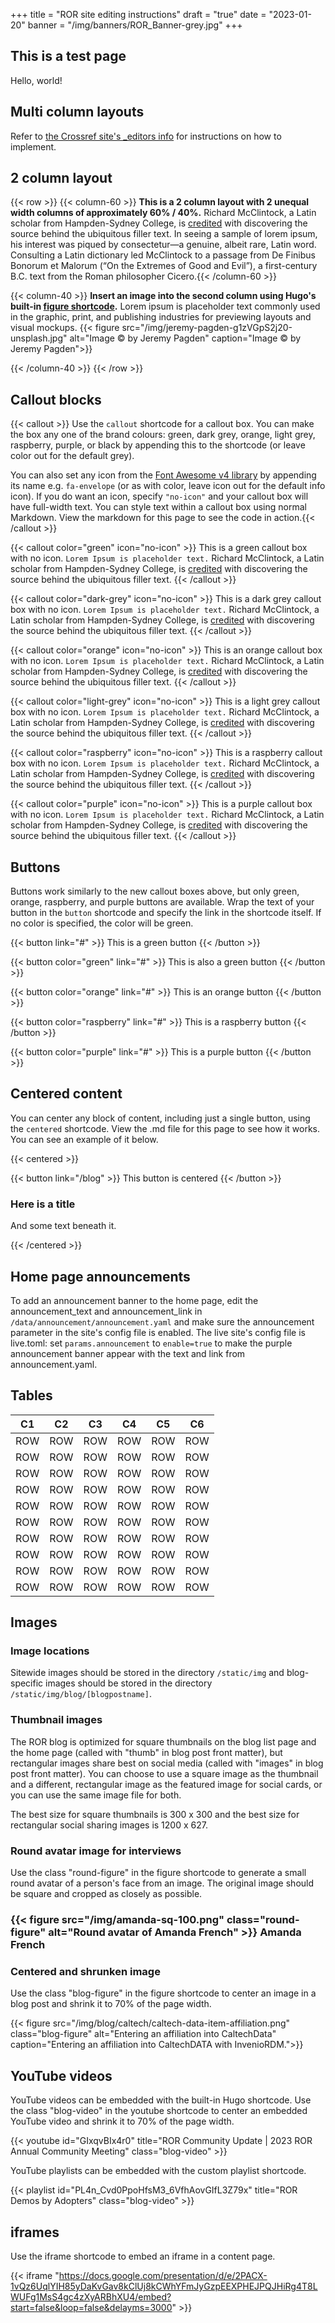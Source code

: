 +++
title = "ROR site editing instructions"
draft = "true"
date = "2023-01-20"
banner = "/img/banners/ROR_Banner-grey.jpg"
+++

## This is a test page
Hello, world!

## Multi column layouts
Refer to [the Crossref site's _editors info](https://testweb.crossref.org/_editors/shortcodes-reference/#custom-shortcodes) for instructions on how to implement.

## 2 column layout
{{< row >}}
{{< column-60 >}}
**This is a 2 column layout with 2 unequal width columns of approximately 60% / 40%.** Richard McClintock, a Latin scholar from Hampden-Sydney College, is [credited](#) with discovering the source behind the ubiquitous filler text. In seeing a sample of lorem ipsum, his interest was piqued by consectetur—a genuine, albeit rare, Latin word. Consulting a Latin dictionary led McClintock to a passage from De Finibus Bonorum et Malorum (“On the Extremes of Good and Evil”), a first-century B.C. text from the Roman philosopher Cicero.{{< /column-60 >}}

{{< column-40 >}}
**Insert an image into the second column using Hugo's built-in [figure shortcode](https://gohugo.io/content-management/shortcodes/#figure).** Lorem ipsum is placeholder text commonly used in the graphic, print, and publishing industries for previewing layouts and visual mockups.
{{< figure src="/img/jeremy-pagden-g1zVGpS2j20-unsplash.jpg" alt="Image &copy; by Jeremy Pagden" caption="Image &copy; by Jeremy Pagden">}}

{{< /column-40 >}}
{{< /row >}}

## Callout blocks

{{< callout >}} Use the <code>callout</code> shortcode for a callout box. You can make the box any one of the brand colours: green, dark grey, orange, light grey, raspberry, purple, or black by appending this to the shortcode (or leave color out for the default grey).

You can also set any icon from the [Font Awesome v4 library](https://fontawesome.com/v4/icons/) by appending its name e.g. <code>fa-envelope</code> (or as with color, leave icon out for the default info icon). If you do want an icon, specify `"no-icon"` and your callout box will have full-width text. You can style text within a callout box using normal Markdown. View the markdown for this page to see the code in action.{{< /callout >}}

{{< callout color="green" icon="no-icon" >}} This is a green callout box with no icon. `Lorem Ipsum is placeholder text.` Richard McClintock, a Latin scholar from Hampden-Sydney College, is [credited](#) with discovering the source behind the ubiquitous filler text. 
{{< /callout >}}

{{< callout color="dark-grey" icon="no-icon" >}} This is a dark grey callout box with no icon. `Lorem Ipsum is placeholder text.` Richard McClintock, a Latin scholar from Hampden-Sydney College, is [credited](#) with discovering the source behind the ubiquitous filler text. 
{{< /callout >}}

{{< callout color="orange" icon="no-icon" >}} This is an orange callout box with no icon. `Lorem Ipsum is placeholder text.` Richard McClintock, a Latin scholar from Hampden-Sydney College, is [credited](#) with discovering the source behind the ubiquitous filler text. 
{{< /callout >}}

{{< callout color="light-grey" icon="no-icon" >}} This is a light grey callout box with no icon. `Lorem Ipsum is placeholder text.` Richard McClintock, a Latin scholar from Hampden-Sydney College, is [credited](#) with discovering the source behind the ubiquitous filler text. 
{{< /callout >}}

{{< callout color="raspberry" icon="no-icon" >}} This is a raspberry callout box with no icon. `Lorem Ipsum is placeholder text.` Richard McClintock, a Latin scholar from Hampden-Sydney College, is [credited](#) with discovering the source behind the ubiquitous filler text. 
{{< /callout >}}

{{< callout color="purple" icon="no-icon" >}} This is a purple callout box with no icon. `Lorem Ipsum is placeholder text.` Richard McClintock, a Latin scholar from Hampden-Sydney College, is [credited](#) with discovering the source behind the ubiquitous filler text. 
{{< /callout >}}

## Buttons

Buttons work similarly to the new callout boxes above, but only green, orange, raspberry, and purple buttons are available. Wrap the text of your button in the <code>button</code> shortcode and specify the link in the shortcode itself. If no color is specified, the color will be green. 

{{< button link="#" >}} This is a green button {{< /button >}}<br />

{{< button color="green" link="#" >}} This is also a green button {{< /button >}}<br />

{{< button color="orange" link="#" >}} This is an orange button {{< /button >}}<br />

{{< button color="raspberry" link="#" >}} This is a raspberry button {{< /button >}}<br />

{{< button color="purple" link="#" >}} This is a purple button {{< /button >}}<br />


## Centered content

You can center any block of content, including just a single button, using the `centered` shortcode. View the .md file for this page to see how it works. You can see an example of it below.

{{< centered >}}

{{< button link="/blog" >}} This button is centered {{< /button >}}

### Here is a title

And some text beneath it.

{{< /centered >}}

## Home page announcements

To add an announcement banner to the home page, edit the announcement_text and announcement_link in `/data/announcement/announcement.yaml` and make sure the announcement parameter in the site's config file is enabled. The live site's config file is live.toml: set `params.announcement` to `enable=true` to make the purple announcement banner appear with the text and link from announcement.yaml. 

## Tables 

| C1 | C2  | C3  | C4  | C5  | C6  |
|---|---|---|---|---|---|
| ROW  | ROW  | ROW  | ROW  | ROW  | ROW  |
| ROW  | ROW  | ROW  | ROW  | ROW  | ROW  |
| ROW  | ROW  | ROW  | ROW  | ROW  | ROW  |
| ROW  | ROW  | ROW  | ROW  | ROW  | ROW  |
| ROW  | ROW  | ROW  | ROW  | ROW  | ROW  |
| ROW  | ROW  | ROW  | ROW  | ROW  | ROW  |
| ROW  | ROW  | ROW  | ROW  | ROW  | ROW  |
| ROW  | ROW  | ROW  | ROW  | ROW  | ROW  |
| ROW  | ROW  | ROW  | ROW  | ROW  | ROW  |
| ROW  | ROW  | ROW  | ROW  | ROW  | ROW  |

## Images

### Image locations

Sitewide images should be stored in the directory `/static/img` and blog-specific images should be stored in the directory `/static/img/blog/[blogpostname]`. 

### Thumbnail images

The ROR blog is optimized for square thumbnails on the blog list page and the home page (called with "thumb" in blog post front matter), but rectangular images share best on social media (called with "images" in blog post front matter). You can choose to use a square image as the thumbnail and a different, rectangular image as the featured image for social cards, or you can use the same image file for both. 

The best size for square thumbnails is 300 x 300 and the best size for rectangular social sharing images is 1200 x 627. 

### Round avatar image for interviews 

Use the class "round-figure" in the figure shortcode to generate a small round avatar of a person's face from an image. The original image should be square and cropped as closely as possible. 

### {{< figure src="/img/amanda-sq-100.png" class="round-figure" alt="Round avatar of Amanda French" >}} Amanda French

### Centered and shrunken image

Use the class "blog-figure" in the figure shortcode to center an image in a blog post and shrink it to 70% of the page width. 

{{< figure src="/img/blog/caltech/caltech-data-item-affiliation.png" class="blog-figure" alt="Entering an affiliation into CaltechData" caption="Entering an affiliation into CaltechDATA with InvenioRDM.">}} 

## YouTube videos

YouTube videos can be embedded with the built-in Hugo shortcode. Use the class "blog-video" in the youtube shortcode to center an embedded YouTube video and shrink it to 70% of the page width. 

{{< youtube id="GIxqvBIx4r0" title="ROR Community Update | 2023 ROR Annual Community Meeting" class="blog-video" >}}

YouTube playlists can be embedded with the custom playlist shortcode.

{{< playlist id="PL4n_Cvd0PpoHfsM3_6VfhAovGIfL3Z79x" title="ROR Demos by Adopters" class="blog-video" >}}

## iframes

Use the iframe shortcode to embed an iframe in a content page.

{{< iframe "https://docs.google.com/presentation/d/e/2PACX-1vQz6UqlYIH85yDaKvGav8kClUj8kCWhYFmJyGzpEEXPHEJPQJHiRg4T8LWUFg1MsS4gc4zXyARBhXU4/embed?start=false&loop=false&delayms=3000" >}}